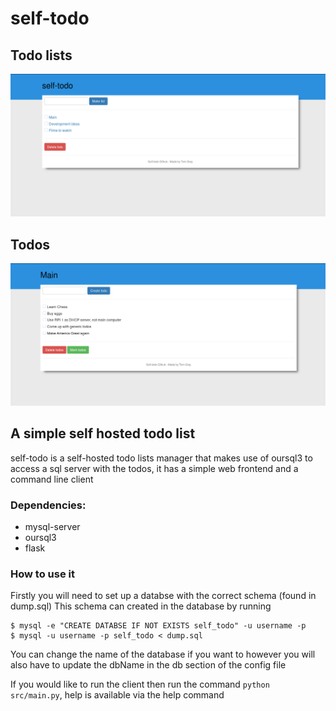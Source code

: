 # self-todo
## Todo lists
![Todo lists](todoLists.png)
## Todos
![Todos](todos.png)
## A simple self hosted todo list

self-todo is a self-hosted todo lists manager that makes use of oursql3
to access a sql server with the todos, it has a simple web frontend and a 
command line client

### Dependencies:
* mysql-server
* oursql3
* flask

### How to use it
Firstly you will need to set up a databse with the correct schema (found in dump.sql)
This schema can created in the database by running 

```
$ mysql -e "CREATE DATABSE IF NOT EXISTS self_todo" -u username -p
$ mysql -u username -p self_todo < dump.sql
```

You can change the name of the database if you want to however you will also have
to update the dbName in the db section of the config file

If you would like to run the client then run the command `python src/main.py`, help
is available via the help command
